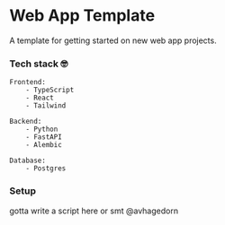 # Web App Template

A template for getting started on new web app projects.

### Tech stack 🤓

```
Frontend:
    - TypeScript
    - React
    - Tailwind

Backend:
    - Python
    - FastAPI
    - Alembic

Database:
    - Postgres
```

### Setup

gotta write a script here or smt @avhagedorn
